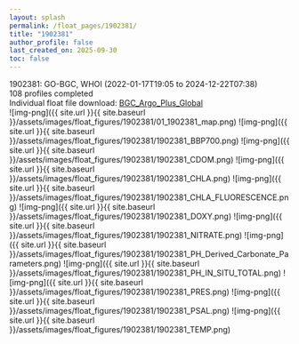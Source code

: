 ```yaml
---
layout: splash
permalink: /float_pages/1902381/
title: "1902381"
author_profile: false
last_created_on: 2025-09-30
toc: false
---
```

 
1902381: GO-BGC, WHOI (2022-01-17T19:05 to 2024-12-22T07:38)\
108 profiles completed\
Individual float file download: [BGC_Argo_Plus_Global](https://ftp.soest.hawaii.edu/bgc_argo_plus/Individual_Floats/outliers_removed/1902381_Sprof_processed.nc)\
![img-png]({{ site.url }}{{ site.baseurl }}/assets/images/float_figures/1902381/01_1902381_map.png)
![img-png]({{ site.url }}{{ site.baseurl }}/assets/images/float_figures/1902381/1902381_BBP700.png)
![img-png]({{ site.url }}{{ site.baseurl }}/assets/images/float_figures/1902381/1902381_CDOM.png)
![img-png]({{ site.url }}{{ site.baseurl }}/assets/images/float_figures/1902381/1902381_CHLA.png)
![img-png]({{ site.url }}{{ site.baseurl }}/assets/images/float_figures/1902381/1902381_CHLA_FLUORESCENCE.png)
![img-png]({{ site.url }}{{ site.baseurl }}/assets/images/float_figures/1902381/1902381_DOXY.png)
![img-png]({{ site.url }}{{ site.baseurl }}/assets/images/float_figures/1902381/1902381_NITRATE.png)
![img-png]({{ site.url }}{{ site.baseurl }}/assets/images/float_figures/1902381/1902381_PH_Derived_Carbonate_Parameters.png)
![img-png]({{ site.url }}{{ site.baseurl }}/assets/images/float_figures/1902381/1902381_PH_IN_SITU_TOTAL.png)
![img-png]({{ site.url }}{{ site.baseurl }}/assets/images/float_figures/1902381/1902381_PRES.png)
![img-png]({{ site.url }}{{ site.baseurl }}/assets/images/float_figures/1902381/1902381_PSAL.png)
![img-png]({{ site.url }}{{ site.baseurl }}/assets/images/float_figures/1902381/1902381_TEMP.png)
